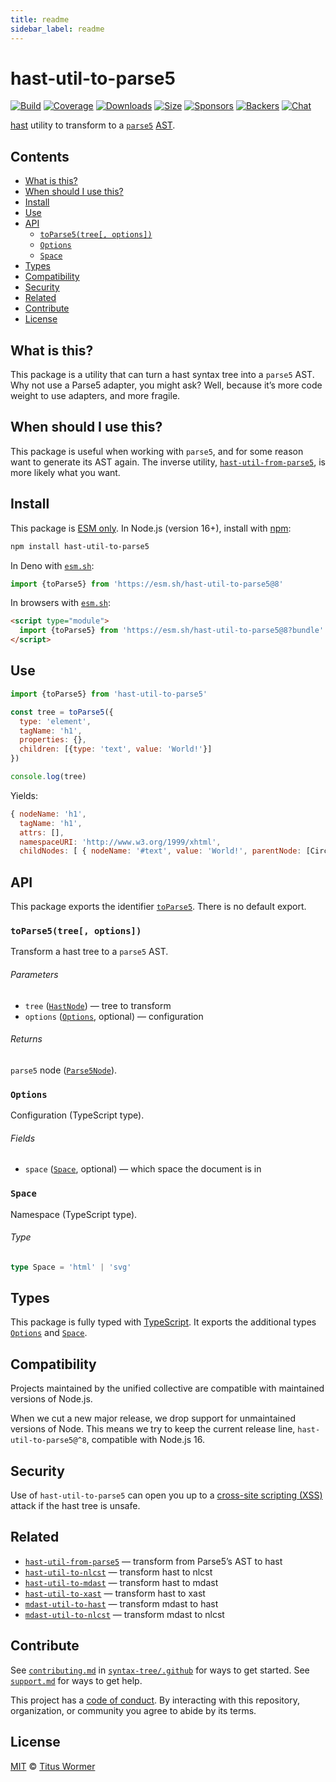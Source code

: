 ```yaml
---
title: readme
sidebar_label: readme
---
```

# hast-util-to-parse5

[![Build][build-badge]][build]
[![Coverage][coverage-badge]][coverage]
[![Downloads][downloads-badge]][downloads]
[![Size][size-badge]][size]
[![Sponsors][sponsors-badge]][collective]
[![Backers][backers-badge]][collective]
[![Chat][chat-badge]][chat]

[hast][] utility to transform to a [`parse5`][parse5] [AST][parse5-node].

## Contents

*   [What is this?](#what-is-this)
*   [When should I use this?](#when-should-i-use-this)
*   [Install](#install)
*   [Use](#use)
*   [API](#api)
    *   [`toParse5(tree[, options])`](#toparse5tree-options)
    *   [`Options`](#options)
    *   [`Space`](#space)
*   [Types](#types)
*   [Compatibility](#compatibility)
*   [Security](#security)
*   [Related](#related)
*   [Contribute](#contribute)
*   [License](#license)

## What is this?

This package is a utility that can turn a hast syntax tree into a `parse5` AST.
Why not use a Parse5 adapter, you might ask?
Well, because it’s more code weight to use adapters, and more fragile.

## When should I use this?

This package is useful when working with `parse5`, and for some reason want to
generate its AST again.
The inverse utility, [`hast-util-from-parse5`][hast-util-from-parse5], is more
likely what you want.

## Install

This package is [ESM only][esm].
In Node.js (version 16+), install with [npm][]:

```sh
npm install hast-util-to-parse5
```

In Deno with [`esm.sh`][esmsh]:

```js
import {toParse5} from 'https://esm.sh/hast-util-to-parse5@8'
```

In browsers with [`esm.sh`][esmsh]:

```html
<script type="module">
  import {toParse5} from 'https://esm.sh/hast-util-to-parse5@8?bundle'
</script>
```

## Use

```js
import {toParse5} from 'hast-util-to-parse5'

const tree = toParse5({
  type: 'element',
  tagName: 'h1',
  properties: {},
  children: [{type: 'text', value: 'World!'}]
})

console.log(tree)
```

Yields:

```js
{ nodeName: 'h1',
  tagName: 'h1',
  attrs: [],
  namespaceURI: 'http://www.w3.org/1999/xhtml',
  childNodes: [ { nodeName: '#text', value: 'World!', parentNode: [Circular] } ] }
```

## API

This package exports the identifier [`toParse5`][api-to-parse5].
There is no default export.

### `toParse5(tree[, options])`

Transform a hast tree to a `parse5` AST.

###### Parameters

*   `tree` ([`HastNode`][hast-node])
    — tree to transform
*   `options` ([`Options`][api-options], optional)
    — configuration

###### Returns

`parse5` node ([`Parse5Node`][parse5-node]).

### `Options`

Configuration (TypeScript type).

###### Fields

*   `space` ([`Space`][api-space], optional)
    — which space the document is in

### `Space`

Namespace (TypeScript type).

###### Type

```ts
type Space = 'html' | 'svg'
```

## Types

This package is fully typed with [TypeScript][].
It exports the additional types [`Options`][api-options] and
[`Space`][api-space].

## Compatibility

Projects maintained by the unified collective are compatible with maintained
versions of Node.js.

When we cut a new major release, we drop support for unmaintained versions of
Node.
This means we try to keep the current release line, `hast-util-to-parse5@^8`,
compatible with Node.js 16.

## Security

Use of `hast-util-to-parse5` can open you up to a
[cross-site scripting (XSS)][xss] attack if the hast tree is unsafe.

## Related

*   [`hast-util-from-parse5`](https://github.com/syntax-tree/hast-util-from-parse5)
    — transform from Parse5’s AST to hast
*   [`hast-util-to-nlcst`](https://github.com/syntax-tree/hast-util-to-nlcst)
    — transform hast to nlcst
*   [`hast-util-to-mdast`](https://github.com/syntax-tree/hast-util-to-mdast)
    — transform hast to mdast
*   [`hast-util-to-xast`](https://github.com/syntax-tree/hast-util-to-xast)
    — transform hast to xast
*   [`mdast-util-to-hast`](https://github.com/syntax-tree/mdast-util-to-hast)
    — transform mdast to hast
*   [`mdast-util-to-nlcst`](https://github.com/syntax-tree/mdast-util-to-nlcst)
    — transform mdast to nlcst

## Contribute

See [`contributing.md`][contributing] in [`syntax-tree/.github`][health] for
ways to get started.
See [`support.md`][support] for ways to get help.

This project has a [code of conduct][coc].
By interacting with this repository, organization, or community you agree to
abide by its terms.

## License

[MIT][license] © [Titus Wormer][author]

<!-- Definitions -->

[build-badge]: https://github.com/syntax-tree/hast-util-to-parse5/workflows/main/badge.svg

[build]: https://github.com/syntax-tree/hast-util-to-parse5/actions

[coverage-badge]: https://img.shields.io/codecov/c/github/syntax-tree/hast-util-to-parse5.svg

[coverage]: https://codecov.io/github/syntax-tree/hast-util-to-parse5

[downloads-badge]: https://img.shields.io/npm/dm/hast-util-to-parse5.svg

[downloads]: https://www.npmjs.com/package/hast-util-to-parse5

[size-badge]: https://img.shields.io/badge/dynamic/json?label=minzipped%20size&query=$.size.compressedSize&url=https://deno.bundlejs.com/?q=hast-util-to-parse5

[size]: https://bundlejs.com/?q=hast-util-to-parse5

[sponsors-badge]: https://opencollective.com/unified/sponsors/badge.svg

[backers-badge]: https://opencollective.com/unified/backers/badge.svg

[collective]: https://opencollective.com/unified

[chat-badge]: https://img.shields.io/badge/chat-discussions-success.svg

[chat]: https://github.com/syntax-tree/unist/discussions

[npm]: https://docs.npmjs.com/cli/install

[esm]: https://gist.github.com/sindresorhus/a39789f98801d908bbc7ff3ecc99d99c

[esmsh]: https://esm.sh

[typescript]: https://www.typescriptlang.org

[license]: license

[author]: https://wooorm.com

[health]: https://github.com/syntax-tree/.github

[contributing]: https://github.com/syntax-tree/.github/blob/main/contributing.md

[support]: https://github.com/syntax-tree/.github/blob/main/support.md

[coc]: https://github.com/syntax-tree/.github/blob/main/code-of-conduct.md

[xss]: https://en.wikipedia.org/wiki/Cross-site_scripting

[hast]: https://github.com/syntax-tree/hast

[hast-node]: https://github.com/syntax-tree/hast#nodes

[parse5]: https://github.com/inikulin/parse5

[parse5-node]: https://github.com/inikulin/parse5/blob/master/packages/parse5/lib/tree-adapters/default.ts

[hast-util-from-parse5]: https://github.com/syntax-tree/hast-util-from-parse5

[api-to-parse5]: #toparse5tree-options

[api-options]: #options

[api-space]: #space

